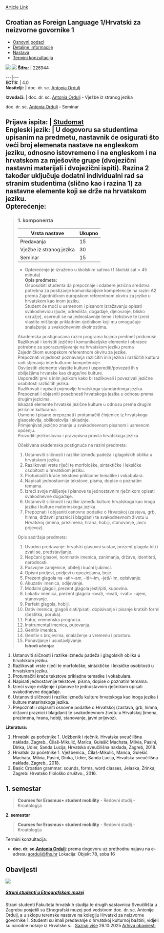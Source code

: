 [Article Link](https://www.fhs.hr/predmet/cafl1zng1)

## Croatian as Foreign Language 1/Hrvatski za neizvorne govornike 1
  * [Osnovni podaci](https://www.fhs.hr/predmet/cafl1zng1#v1id-523729_533429_1_0 "Osnovni podaci")
  * [Detaljne informacije](https://www.fhs.hr/predmet/cafl1zng1#v1id-523729_533429_1_1 "Detaljne informacije")
  * [Nastava](https://www.fhs.hr/predmet/cafl1zng1#v1id-523729_533429_1_2 "Nastava")
  * [Termini konzultacija](https://www.fhs.hr/predmet/cafl1zng1#v1id-523729_533429_1_3 "Termini konzultacija")


[![](https://www.fhs.hr/img/flags/gif/hr.gif)](https://www.fhs.hr/predmet/cafl1zng1) [![](https://www.fhs.hr/img/flags/gif/gb.gif)](https://www.fhs.hr/en/course/cafl1)
**Šifra:** |  226944  
  
---|---  
**ECTS:** |  4.0   
**Nositelji:** |  doc. dr. sc. [Antonia Ordulj](https://www.fhs.hr/djelatnik/antonia.ordulj)   
  
**Izvođači:** |  doc. dr. sc. [Antonia Ordulj](https://www.fhs.hr/djelatnik/antonia.ordulj) - Vježbe iz stranog jezika  
  
doc. dr. sc. [Antonia Ordulj](https://www.fhs.hr/djelatnik/antonia.ordulj) - Seminar  
  
**Prijava ispita:** |  [Studomat](http://www.isvu.hr/studomat)  
**Engleski jezik:** |  U dogovoru sa studentima upisanim na predmetu, nastavnik će osigurati što veći broj elemenata nastave na engleskom jeziku, odnosno istovremeno i na engleskom i na hrvatskom za mješovite grupe (dvojezični nastavni materijali i dvojezični ispiti). Razina 2 također uključuje dodatni individualni rad sa stranim studentima (slično kao i razina 1) za nastavne elemente koji se drže na hrvatskom jeziku.   
**Opterećenje:**  
---  
> ### 1. komponenta
> | Vrsta nastave | Ukupno  
> ---|---  
> Predavanja | 15  
> Vježbe iz stranog jezika | 30  
> Seminar | 15  
> * Opterećenje je izraženo u školskim satima (1 školski sat = 45 minuta)   
**Opis predmeta:**  
> Osposobiti studenta da prepoznaje i odabere jezična sredstva potrebna za postizanje komunikacijske kompetencije na razini A2 prema Zajedničkom europskom referentnom okviru za jezike u hrvatskom kao inom jeziku.  
>  Student će moći u usmenom i pisanom izražavanju opisati svakodnevicu (ljude, odredišta, događaje, djelovanje, blisko okružje), osvrnuti se na jednostavnije teme i tekstove te izreći vlastito mišljenje prikladnim rječnikom koji mu omogućuje snalaženje u svakodnevnim okolnostima.  
>    
>  Akademska postignućana razini programa kojima predmet pridonosi:  
>  Razlikovati i koristiti jezične i komunikacijske elemente i obrasce potrebne za sporazumijevanje na hrvatskom jeziku prema Zajedničkom europskom referentnom okviru za jezike.  
>  Prepoznati vrijednost poznavanja različitih inih jezika i različitih kultura radi stjecanja interkulturne kompetencije.  
>  Osvijestiti elemente vlastite kulture i usporediti/povezati ih s obilježjima hrvatske kao druge/ine kulture.  
>  Usporediti prvi s inim jezikom kako bi razlikovali i povezivali jezične osobitosti različitih jezika.  
>  Razlikovati i opisati pojmovlje hrvatskoga standardnoga jezika.  
>  Prepoznati i objasniti posebnosti hrvatskoga jezika u odnosu prema drugim jezicima.  
>  Iskazati elemente hrvatske jezične kulture u odnosu prema drugim jezičnim kulturama.  
>  Usmeno i pisano prepoznati i protumačiti činjenice iz hrvatskoga glasoslovlja, oblikoslovlja i skladnje.  
>  Primjenjivati jezično znanje u svakodnevnom pisanom i usmenom općenju.  
>  Provoditi jezikoslovna i pravopisna pravila hrvatskoga jezika.  
>    
>  Očekivana akademska postignuća na razini predmeta:   
>  1. Ustanoviti sličnosti i razlike između padeža i glagolskih oblika u hrvatskom jeziku.  
>  2. Razlikovati vrste riječi te morfološke, sintaktičke i leksičke osobitosti u hrvatskom jeziku.  
>  3. Protumačiti kraće tekstove prikladne tematike i vokabulara.  
>  4. Napisati jednostavnije tekstove, pisma, dopise o poznatim temama.  
>  5. Izreći svoje mišljenje i planove te jednostavnim rječnikom opisati svakodnevne događaje.  
>  6. Ustanoviti sličnosti i razlike između kulture hrvatskoga kao inoga jezika i kulture materinskoga jezika.  
>  7. Prepoznati i objasniti osnovne podatke o Hrvatskoj (zastava, grb, himna, državni praznici i blagdani) te svakodnevnom životu u Hrvatskoj (imena, prezimena, hrana, hobiji, stanovanje, javni prijevoz).  
>    
>  Opis sadržaja predmeta:   
>  1. Uvodno predavanje: hrvatski glasovni sustav, prezent glagola biti i zvati se, predstavljanje.  
>  2. Nepčani glasovi, nominativ imenica, zanimanja, države, identiteti, narodnosti.  
>  3. Posvojne zamjenice, obitelj i kućni ljubimci.  
>  4. Opisni pridjevi, pridjevi u opozicijama, boje.  
>  5. Prezent glagola na -ati>-am, -iti>-im, -jeti/-im, opisivanje.  
>  6. Akuzativ imenica, odijevanje.  
>  7. Modalni glagoli, prezent glagola jesti/piti, kupovina.  
>  8. Lokativ imenica, prezent glagola -ovati, -evati, -ivati> -ujem, stanovanje.  
>  9. Perfekt glagola, hobiji.  
>  10. Dativ imenica, glagoli slati/pisati, dopisivanje i pisanje kratkih formi (čestitka, poruka).  
>  11. Futur, vremenska prognoza.  
>  12. Instrumental imenica, putovanja.  
>  13. Genitiv imenica.  
>  14. Genitiv s brojevima, snalaženje u vremenu i prostoru.  
>  15. Ponavljanje i usustavljivanje.  
**Ishodi učenja:**  
  1. Ustanoviti sličnosti i razlike između padeža i glagolskih oblika u hrvatskom jeziku.
  2. Razlikovati vrste riječi te morfološke, sintaktičke i leksičke osobitosti u hrvatskom jeziku.
  3. Protumačiti kraće tekstove prikladne tematike i vokabulara.
  4. Napisati jednostavnije tekstove, pisma, dopise o poznatim temama.
  5. Izreći svoje mišljenje i planove te jednostavnim rječnikom opisati svakodnevne događaje.
  6. Ustanoviti sličnosti i razlike između kulture hrvatskoga kao inoga jezika i kulture materinskoga jezika.
  7. Prepoznati i objasniti osnovne podatke o Hrvatskoj (zastava, grb, himna, državni praznici i blagdani) te svakodnevnom životu u Hrvatskoj (imena, prezimena, hrana, hobiji, stanovanje, javni prijevoz).

  
**Literatura:**  
  1. Hrvatski za početnike 1. Udžbenik i rječnik. Hrvatska sveučilišna naklada, Zagreb., Čilaš-Mikulić, Marica, Gulešić Machata, Milvia, Pasini, Dinka, Udier, Sanda Lucija, Hrvatska sveučilišna naklada, Zagreb, 2018. 
  2. Hrvatski za početnike 1. Vježbenica., Čilaš-Mikulić, Marica, Gulešić Machata, Milvia, Pasini, Dinka, Udier, Sanda Lucija, Hrvatska sveučilišna naklada, Zagreb., 2018. 
  3. Basic Croatian grammar: sounds, forms, word classes, Jelaska, Zrinka, Zagreb: Hrvatsko filološko društvo., 2016. 

  
**1. semestar**  
---  
> **Courses for Erasmus+ student mobility** - Redovni studij - Kroatologija  
>   
  
**2. semestar**  
> **Courses for Erasmus+ student mobility** - Redovni studij - Kroatologija  
>   
Termini konzultacija: 
  * **doc. dr. sc.[Antonia Ordulj](https://www.fhs.hr/djelatnik/antonia.ordulj)**: 
prema dogovoru uz prethodnu najavu na e-adresu aordulj@fhs.hr
Lokacija: Objekt 78, soba 16 


## Obavijesti
[ ![](https://www.fhs.hr/_pub/themes_static/hrstud2024/default/img/default_news.jpg) ](https://www.fhs.hr/predmet/cafl1zng1?@=21uc9#news_121494)
#####  [Strani studenti u Etnografskom muzej](https://www.fhs.hr/predmet/cafl1zng1?@=21uc9#news_121494)
Strani studenti Fakulteta hrvatskih studija te drugih sastavnica Sveučilišta u Zagrebu posjetili su Etnografski muzej pod vodstvom doc. dr. sc. Antonije Ordulj, a u sklopu terenske nastave na kolegiju Hrvatski za neizvorne govornike 1. Studenti su imali predavanje o hrvatskoj kulturnoj baštini, vidjeli su narodne nošnje iz Hrvatske s... 
[Saznaj više](https://www.fhs.hr/predmet/cafl1zng1?@=21uc9#news_121494)
26.10.2025
[Arhiva obavijesti](https://www.fhs.hr/predmet/cafl1zng1?@=21gas#news_121494 "Arhiva obavijesti")
